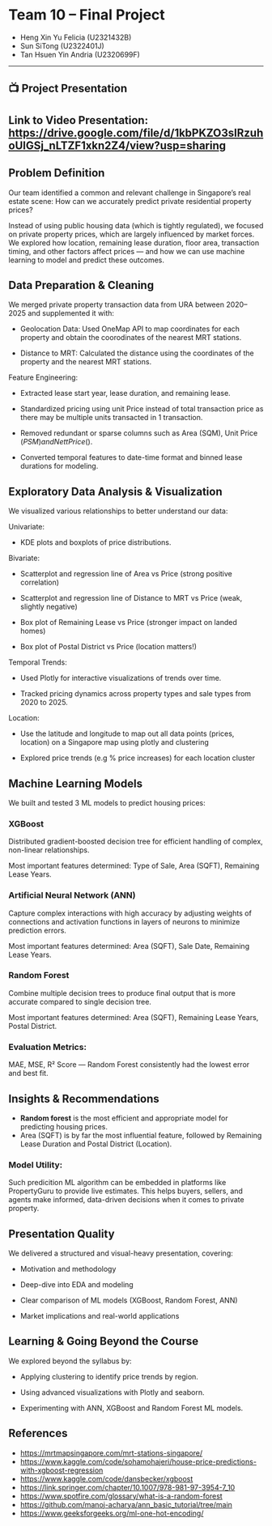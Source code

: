 # Team 10 – Final Project
- Heng Xin Yu Felicia (U2321432B)
- Sun SiTong (U2322401J)
- Tan Hsuen Yin Andria (U2320699F)

---
## 📺 **Project Presentation**
**Link to Video Presentation: https://drive.google.com/file/d/1kbPKZO3slRzuhoUIGSj_nLTZF1xkn2Z4/view?usp=sharing**
---

## Problem Definition 
Our team identified a common and relevant challenge in Singapore’s real estate scene: How can we accurately predict private residential property prices?

Instead of using public housing data (which is tightly regulated), we focused on private property prices, which are largely influenced by market forces. We explored how location, remaining lease duration, floor area, transaction timing, and other factors affect prices — and how we can use machine learning to model and predict these outcomes.

## Data Preparation & Cleaning 
We merged private property transaction data from URA between 2020–2025 and supplemented it with:

- Geolocation Data: Used OneMap API to map coordinates for each property and obtain the coorodinates of the nearest MRT stations.

- Distance to MRT: Calculated the distance using the coordinates of the property and the nearest MRT stations. 

Feature Engineering:

- Extracted lease start year, lease duration, and remaining lease.

- Standardized pricing using unit Price instead of total transaction price as there may be multiple units transacted in 1 transaction.

- Removed redundant or sparse columns such as Area (SQM), Unit Price ($PSM) and Nett Price ($).

- Converted temporal features to date-time format and binned lease durations for modeling.

## Exploratory Data Analysis & Visualization 
We visualized various relationships to better understand our data:

Univariate: 
- KDE plots and boxplots of price distributions.

Bivariate:

- Scatterplot and regression line of Area vs Price (strong positive correlation)

- Scatterplot and regression line of Distance to MRT vs Price (weak, slightly negative)

- Box plot of Remaining Lease vs Price (stronger impact on landed homes)

- Box plot of Postal District vs Price (location matters!)

Temporal Trends:

- Used Plotly for interactive visualizations of trends over time.

- Tracked pricing dynamics across property types and sale types from 2020 to 2025.

Location:
- Use the latitude and longitude to map out all data points (prices, location) on a Singapore map using plotly and clustering

- Explored price trends (e.g % price increases) for each location cluster

## Machine Learning Models 
We built and tested 3 ML models to predict housing prices:

### XGBoost 
Distributed gradient-boosted decision tree for efficient handling of complex, non-linear relationships.

Most important features determined: Type of Sale, Area (SQFT), Remaining Lease Years.

### Artificial Neural Network (ANN)

Capture complex interactions with high accuracy by adjusting weights of connections and activation functions in layers of neurons to minimize prediction errors.

Most important features determined: Area (SQFT), Sale Date, Remaining Lease Years.

### Random Forest

Combine multiple decision trees to produce final output that is more accurate compared to single decision tree. 

Most important features determined: Area (SQFT), Remaining Lease Years, Postal District.

### Evaluation Metrics:

MAE, MSE, R² Score — Random Forest consistently had the lowest error and best fit.

## Insights & Recommendations 
- **Random forest** is the most efficient and appropriate model for predicting housing prices. 
- Area (SQFT) is by far the most influential feature, followed by Remaining Lease Duration and Postal District (Location). 

### Model Utility:

Such predicition ML algorithm can be embedded in platforms like PropertyGuru to provide live estimates. This helps buyers, sellers, and agents make informed, data-driven decisions when it comes to private property. 

## Presentation Quality 
We delivered a structured and visual-heavy presentation, covering:

- Motivation and methodology

- Deep-dive into EDA and modeling

- Clear comparison of ML models (XGBoost, Random Forest, ANN)

- Market implications and real-world applications

## Learning & Going Beyond the Course 
We explored beyond the syllabus by:

- Applying clustering to identify price trends by region.

- Using advanced visualizations with Plotly and seaborn.

- Experimenting with ANN, XGBoost and Random Forest ML models.

## References 
- https://mrtmapsingapore.com/mrt-stations-singapore/
- https://www.kaggle.com/code/sohamohajeri/house-price-predictions-with-xgboost-regression
- https://www.kaggle.com/code/dansbecker/xgboost
- https://link.springer.com/chapter/10.1007/978-981-97-3954-7_10
- https://www.spotfire.com/glossary/what-is-a-random-forest
- https://github.com/manoj-acharya/ann_basic_tutorial/tree/main
- https://www.geeksforgeeks.org/ml-one-hot-encoding/




